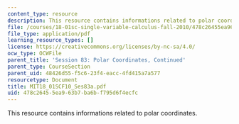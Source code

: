 ```yaml
---
content_type: resource
description: This resource contains informations related to polar coordinates.
file: /courses/18-01sc-single-variable-calculus-fall-2010/478c26455ea963b7ba6bf795d6f4ecfc_MIT18_01SCF10_Ses83a.pdf
file_type: application/pdf
learning_resource_types: []
license: https://creativecommons.org/licenses/by-nc-sa/4.0/
ocw_type: OCWFile
parent_title: 'Session 83: Polar Coordinates, Continued'
parent_type: CourseSection
parent_uid: 48426d55-f5c6-23f4-eacc-4fd415a7a577
resourcetype: Document
title: MIT18_01SCF10_Ses83a.pdf
uid: 478c2645-5ea9-63b7-ba6b-f795d6f4ecfc
---
```

This resource contains informations related to polar coordinates.
